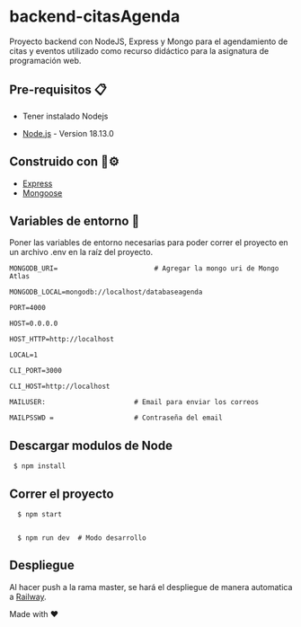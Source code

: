 # backend-citasAgenda

Proyecto backend con NodeJS, Express y Mongo para el agendamiento de citas y eventos utilizado como recurso didáctico para la asignatura de programación web.

## Pre-requisitos 📋

- Tener instalado Nodejs

* [Node.js](https://nodejs.org/en/blog/release/v18.13.0/) - Version 18.13.0

## Construido con 🔩⚙


* [Express](https://expressjs.com/) 
* [Mongoose](https://mongoosejs.com/)


## Variables de entorno 📌

Poner las variables de entorno necesarias para poder correr el proyecto en un archivo .env en la raíz del proyecto.


``` 
MONGODB_URI=                        # Agregar la mongo uri de Mongo Atlas

MONGODB_LOCAL=mongodb://localhost/databaseagenda

PORT=4000

HOST=0.0.0.0

HOST_HTTP=http://localhost

LOCAL=1

CLI_PORT=3000

CLI_HOST=http://localhost 

MAILUSER:                      # Email para enviar los correos  

MAILPSSWD =                    # Contraseña del email

```

## Descargar modulos de Node

`  $ npm install `

## Correr el proyecto

```
  $ npm start
  
  
  $ npm run dev  # Modo desarrollo
```

## Despliegue

Al hacer push a la rama master, se hará el despliegue de manera automatica a [Railway](https://railway.app/).





Made with ❤
